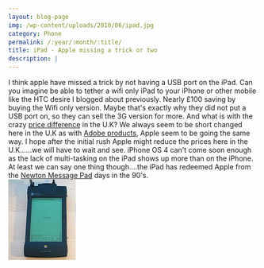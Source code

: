 ```yaml
---
layout: blog-page
img: /wp-content/uploads/2010/06/ipad.jpg
category: Phone
permalink: /:year/:month/:title/
title: iPad - Apple missing a trick or two
description: |
---
```


I think apple have missed a trick by not having a USB port on the iPad. Can you imagine be able to tether a wifi only iPad to your iPhone or other mobile like the HTC desire I blogged about previously. Nearly £100 saving by buying the Wifi only version. Maybe that's exactly why they did not put a USB port on, so they can sell the 3G version for more. And what is with the crazy [price difference](http://www.telegraph.co.uk/technology/apple/7692004/iPad-to-cost-UK-buyers-up-to-80-more.html) in the U.K? We always seem to be short changed here in the U.K as with [Adobe products](http://www.pcpro.co.uk/blogs/2008/06/23/standing-up-to-uk-rip-off-prices/), Apple seem to be going the same way. I hope after the initial rush Apple might reduce the prices here in the U.K......we will have to wait and see. iPhone OS 4 can't come soon enough as the lack of multi-tasking on the iPad shows up more than on the iPhone. At least we can say one thing though....the iPad has redeemed Apple from the [Newton Message Pad](http://en.wikipedia.org/wiki/Newton_\(platform\)) days in the 90's. <br><img class="img-responsive center-block" src="/wp-content/uploads/2010/06/Newton.jpg" alt="Newton">